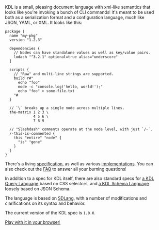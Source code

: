 <section class="kdl-section" id="description">

KDL is a small, pleasing document language with xml-like semantics that looks
like you're invoking a bunch of CLI commands! It's meant to be used both as a
serialization format and a configuration language, much like JSON, YAML, or
XML. It looks like this:

```kdl
package {
  name "my-pkg"
  version "1.2.3"

  dependencies {
    // Nodes can have standalone values as well as key/value pairs.
    lodash "^3.2.1" optional=true alias="underscore"
  }

  scripts {
    // "Raw" and multi-line strings are supported.
    build r#"
      echo "foo"
      node -c "console.log('hello, world!');"
      echo "foo" > some-file.txt
    "#
  }

  // `\` breaks up a single node across multiple lines.
  the-matrix 1 2 3 \
             4 5 6 \
             7 8 9

  // "Slashdash" comments operate at the node level, with just `/-`.
  /-this-is-commented {
    this "entire" "node" {
      "is" "gone"
    }
  }
}
```

There's a living [specification](https://github.com/kdl-org/kdl/blob/main/SPEC.md), as well as various
[implementations](#implementations). You can also check out the [FAQ](#faq) to
answer all your burning questions!

In addition to a spec for KDL itself, there are also standard specs for [a KDL
Query Language](https://github.com/kdl-org/kdl/blob/main/QUERY-SPEC.md) based
on CSS selectors, and [a KDL Schema
Language](https://github.com/kdl-org/kdl/blob/main/SCHEMA-SPEC.md) loosely
based on JSON Schema.

The language is based on [SDLang](https://sdlang.org), with a number of
modifications and clarifications on its syntax and behavior.

The current version of the KDL spec is `1.0.0`.

[Play with it in your browser!](https://kdl-play.danini.dev/)

</section>
